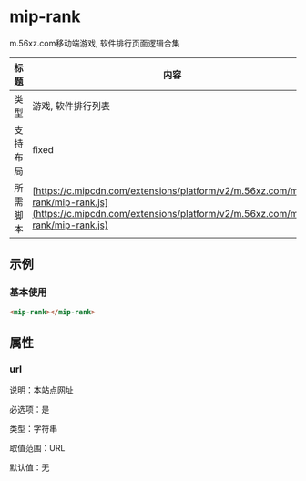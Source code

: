 # mip-rank

m.56xz.com移动端游戏, 软件排行页面逻辑合集

标题|内容
----|----
类型| 游戏, 软件排行列表
支持布局| fixed
所需脚本| [https://c.mipcdn.com/extensions/platform/v2/m.56xz.com/mip-rank/mip-rank.js](https://c.mipcdn.com/extensions/platform/v2/m.56xz.com/mip-rank/mip-rank.js)

## 示例

### 基本使用

```html
<mip-rank></mip-rank>
```

## 属性

### url

说明：本站点网址

必选项：是

类型：字符串

取值范围：URL

默认值：无